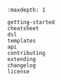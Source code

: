 ```{include} ../README.md

```

```{toctree}
:maxdepth: 1

getting-started
cheatsheet
dsl
templates
api
contributing
extending
changelog
license
```
